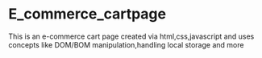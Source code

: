 # E_commerce_cartpage
This is an e-commerce cart page created via html,css,javascript and uses concepts like DOM/BOM manipulation,handling local storage and more
